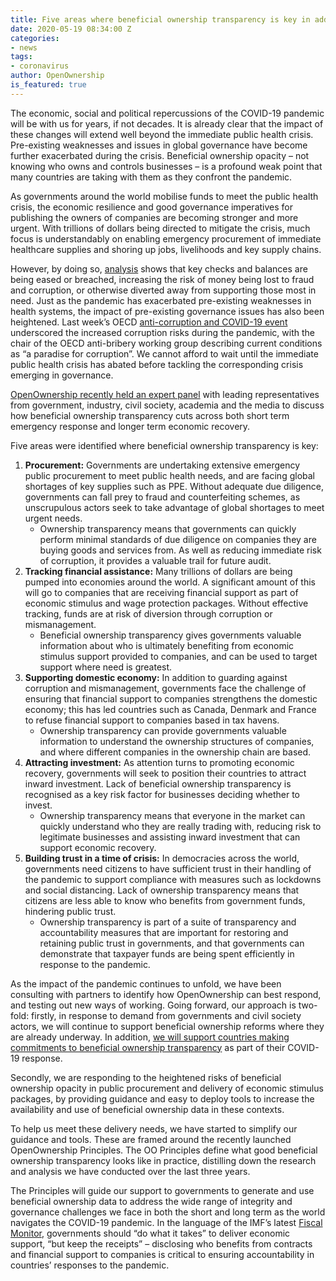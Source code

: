```yaml
---
title: Five areas where beneficial ownership transparency is key in addressing Coronavirus
date: 2020-05-19 08:34:00 Z
categories:
- news
tags:
- coronavirus
author: OpenOwnership
is_featured: true
---
```


The economic, social and political repercussions of the COVID-19 pandemic will be with us for years, if not decades. It is already clear that the impact of these changes will extend well beyond the immediate public health crisis. Pre-existing weaknesses and issues in global governance have become further exacerbated during the crisis. Beneficial ownership opacity – not knowing who owns and controls businesses – is a profound weak point that many countries are taking with them as they confront the pandemic.

As governments around the world mobilise funds to meet the public health crisis, the economic resilience and good governance imperatives for publishing the owners of companies are becoming stronger and more urgent. With trillions of dollars being directed to mitigate the crisis, much focus is understandably on enabling emergency procurement of immediate healthcare supplies and shoring up jobs, livelihoods and key supply chains. 

However, by doing so, [analysis](https://www.u4.no/publications/corruption-in-the-time-of-covid-19-a-double-threat-for-low-income-countries) shows that key checks and balances are being eased or breached, increasing the risk of money being lost to fraud and corruption, or otherwise diverted away from supporting those most in need. Just as the pandemic has exacerbated pre-existing weaknesses in health systems, the impact of pre-existing governance issues has also been heightened. Last week’s OECD [anti-corruption and COVID-19 event](https://www.youtube.com/watch?v=gWz37lJiVzY&amp=&feature=youtu.be) underscored the increased corruption risks during the pandemic, with the chair of the OECD anti-bribery working group describing current conditions as “a paradise for corruption”. We cannot afford to wait until the immediate public health crisis has abated before tackling the corresponding crisis emerging in governance. 

[OpenOwnership recently held an expert panel](https://www.youtube.com/watch?v=vVXaD1FdXI8) with leading representatives from government, industry, civil society, academia and the media to discuss how beneficial ownership transparency cuts across both short term emergency response and longer term economic recovery.

Five areas were identified where beneficial ownership transparency is key: 

1. **Procurement:** Governments are undertaking extensive emergency public procurement to meet public health needs, and are facing global shortages of key supplies such as PPE. Without adequate due diligence, governments can fall prey to fraud and counterfeiting schemes, as unscrupulous actors seek to take advantage of global shortages to meet urgent needs. 
    *   Ownership transparency means that governments can quickly perform minimal  standards of due diligence on companies they are buying goods and services from. As well as reducing immediate risk of corruption, it provides a valuable trail for future audit.
2. **Tracking financial assistance:** Many trillions of dollars are being pumped into economies around the world. A significant amount of this will go to companies that are receiving financial support as part of economic stimulus and wage protection packages. Without effective tracking, funds are at risk of diversion through corruption or mismanagement. 
    *   Beneficial ownership transparency gives governments valuable information about who is ultimately benefiting from economic stimulus support provided to companies, and can be used to target support where need is greatest.
3. **Supporting domestic economy:** In addition to guarding against corruption and mismanagement, governments face the challenge of ensuring that financial support to companies strengthens the domestic economy; this has led countries such as Canada, Denmark and France to refuse financial support to companies based in tax havens. 
    *   Ownership transparency can provide governments valuable information to understand the ownership structures of companies, and where different companies in the ownership chain are based.
4. **Attracting investment:** As attention turns to promoting economic recovery, governments will seek to position their countries to attract inward investment. Lack of beneficial ownership transparency is recognised as a key risk factor for businesses deciding whether to invest. 
    *   Ownership transparency means that everyone in the market can quickly understand who they are really trading with, reducing risk to legitimate businesses and assisting inward investment that can support economic recovery.
5. **Building trust in a time of crisis:** In democracies across the world, governments need citizens to have sufficient trust in their handling of the pandemic to support compliance with measures such as lockdowns and social distancing. Lack of ownership transparency means that citizens are less able to know who benefits from government funds, hindering public trust.
    *   Ownership transparency is part of a suite of transparency and accountability measures that are important for restoring and retaining public trust in governments, and that governments can demonstrate that taxpayer funds are being spent efficiently in response to the pandemic.

As the impact of the pandemic continues to unfold, we have been consulting with partners to identify how OpenOwnership can best respond, and testing out new ways of working. Going forward, our approach is two-fold: firstly, in response to demand from governments and civil society actors, we will continue to support beneficial ownership reforms where they are already underway. In addition, [we will support countries making commitments to beneficial ownership transparency](https://www.imf.org/en/About/Factsheets/Sheets/2020/04/30/how-imf-covid19-financial-help-is-used) as part of their COVID-19 response.  

Secondly, we are responding to the heightened risks of beneficial ownership opacity in public procurement and delivery of economic stimulus packages, by providing guidance and easy to deploy tools to increase the availability and use of beneficial ownership data in these contexts. 

To help us meet these delivery needs, we have started to simplify our guidance and tools. These are framed around the recently launched OpenOwnership Principles. The OO Principles define what good beneficial ownership transparency looks like in practice, distilling down the research and analysis we have conducted over the last three years.

The Principles will guide our support to governments to generate and use beneficial ownership data to address the wide range of integrity and governance challenges we face in both the short and long term as the world navigates the COVID-19 pandemic. In the language of the IMF’s latest [Fiscal Monitor](https://www.imf.org/~/media/Files/Publications/covid19-special-notes/en-special-series-on-covid-19-keeping-the-receipts.ashx?la=en), governments should “do what it takes” to deliver economic support, “but keep the receipts” – disclosing who benefits from contracts and financial support to companies is critical to ensuring accountability in countries’ responses to the pandemic.
